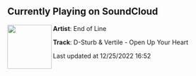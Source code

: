 ## Currently Playing on SoundCloud

[<img align="left" width="100" src="https://i1.sndcdn.com/artworks-1mD51he1y3IWs5AG-rUpi9A-t500x500.jpg">](https://soundcloud.com/endoflinerecordings/d-sturb-vertile-open-up-your-heart)

**Artist**: End of Line 

**Track**: D-Sturb & Vertile - Open Up Your Heart

Last updated at 12/25/2022 16:52
